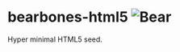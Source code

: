 bearbones-html5 ![Bear](http://rywar.com/github-images/bear.svg)
===============

Hyper minimal HTML5 seed.
